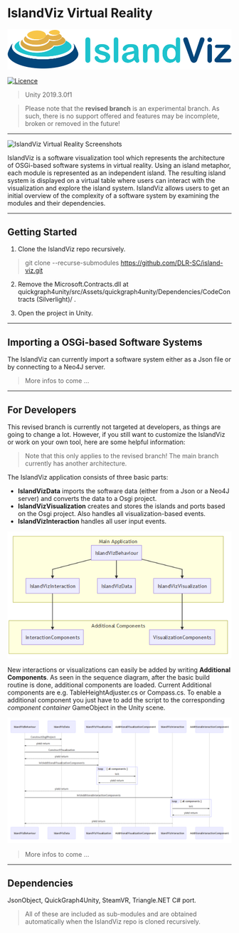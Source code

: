 **<h1>IslandViz Virtual Reality</h1>**

![IslandViz Virtual Reality](./Documentation/Logo_IslandViz-1b_RGB.png)

[![Licence](https://img.shields.io/hexpm/l/plug.svg)](https://github.com/DLR-SC/island-viz/blob/master/LICENSE)

> Unity 2019.3.0f1

> Please note that the __revised branch__ is an experimental branch. As such, there is no support offered and features may be incomplete, broken or removed in the future!

---

![IslandViz Virtual Reality Screenshots](./Documentation/IslandVizScreenshots.PNG)

IslandViz is a software visualization tool which represents the architecture of OSGi-based software systems in virtual reality. Using an island metaphor, each module is represented as an independent island. The resulting island system is displayed on a virtual table where users can interact with the visualization and explore the island system. IslandViz allows users to get an initial overview of the complexity of a software system by examining the modules and their dependencies.


---

## Getting Started

1. Clone the IslandViz repo recursively.

> git clone --recurse-submodules https://github.com/DLR-SC/island-viz.git

2. Remove the Microsoft.Contracts.dll at quickgraph4unity/src/Assets/quickgraph4unity/Dependencies/CodeContracts (Silverlight)/ .

3. Open the project in Unity.

---

## Importing a OSGi-based Software Systems

The IslandViz can currently import a software system either as a Json file or by connecting to a Neo4J server. 

>More infos to come ...

---

## For Developers

This revised branch is currently not targeted at developers, as things are going to change a lot. However, if you still want to customize the IslandViz or work on your own tool, here are some helpful information:  

>Note that this only applies to the revised branch! The main branch currently has another architecture.

The IslandViz application consists of three basic parts: 

- __IslandVizData__ imports the software data (either from a Json or a Neo4J server) and converts the data to a Osgi project.
- __IslandVizVisualization__ creates and stores the islands and ports based on the Osgi project. Also handles all visualization-based events.
- __IslandVizInteraction__ handles all user input events.

![IslandViz Virtual Reality Screenshots](./Documentation/IslandVizGraph.PNG)

New interactions or visualizations can easily be added by writing __Additional Components__. As seen in the sequence diagram, after the basic build routine is done, additional components are loaded. Current Additional components are e.g. TableHeightAdjuster.cs or Compass.cs. To enable a additional component you just have to add the script to the corresponding _component container_ GameObject in the Unity scene. 

![IslandViz Virtual Reality Screenshots](./Documentation/IslandVizSequence.PNG)

>More infos to come ...

---

## Dependencies
JsonObject, QuickGraph4Unity, SteamVR, Triangle.NET C# port.

> All of these are included as sub-modules and are obtained automatically when the IslandViz repo is cloned recursively.
